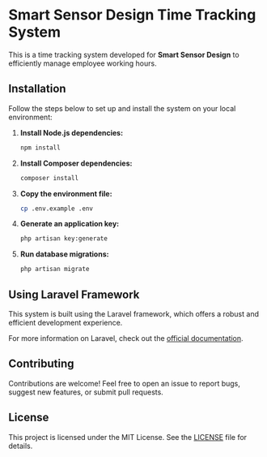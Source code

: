 # Smart Sensor Design Time Tracking System

This is a time tracking system developed for **Smart Sensor Design** to efficiently manage employee working hours.

## Installation

Follow the steps below to set up and install the system on your local environment:

1. **Install Node.js dependencies:**

    ```bash
    npm install
    ```

2. **Install Composer dependencies:**

    ```bash
    composer install
    ```

3. **Copy the environment file:**

    ```bash
    cp .env.example .env
    ```

4. **Generate an application key:**

    ```bash
    php artisan key:generate
    ```

5. **Run database migrations:**

    ```bash
    php artisan migrate
    ```

## Using Laravel Framework

This system is built using the Laravel framework, which offers a robust and efficient development experience.

For more information on Laravel, check out the [official documentation](https://laravel.com/docs).

## Contributing

Contributions are welcome! Feel free to open an issue to report bugs, suggest new features, or submit pull requests.

## License

This project is licensed under the MIT License. See the [LICENSE](LICENSE) file for details.
